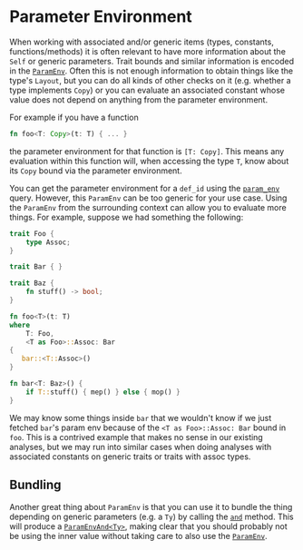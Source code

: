 # Parameter Environment

When working with associated and/or generic items (types, constants,
functions/methods) it is often relevant to have more information about the
`Self` or generic parameters. Trait bounds and similar information is encoded in
the [`ParamEnv`][pe]. Often this is not enough information to obtain things like the
type's `Layout`, but you can do all kinds of other checks on it (e.g. whether a
type implements `Copy`) or you can evaluate an associated constant whose value
does not depend on anything from the parameter environment.

[pe]: https://doc.rust-lang.org/nightly/nightly-rustc/rustc_middle/ty/struct.ParamEnv.html

For example if you have a function

```rust
fn foo<T: Copy>(t: T) { ... }
```

the parameter environment for that function is `[T: Copy]`. This means any
evaluation within this function will, when accessing the type `T`, know about
its `Copy` bound via the parameter environment.

You can get the parameter environment for a `def_id` using the
[`param_env`][query] query. However, this `ParamEnv` can be too generic for
your use case. Using the `ParamEnv` from the surrounding context can allow you
to evaluate more things. For example, suppose we had something the following:

[query]: https://doc.rust-lang.org/nightly/nightly-rustc/rustc_ty_utils/ty/fn.param_env.html

```rust
trait Foo {
    type Assoc;
}

trait Bar { }

trait Baz {
    fn stuff() -> bool;
}

fn foo<T>(t: T)
where
    T: Foo,
    <T as Foo>::Assoc: Bar
{
   bar::<T::Assoc>()
}

fn bar<T: Baz>() {
    if T::stuff() { mep() } else { mop() }
}
```

We may know some things inside `bar` that we wouldn't know if we just fetched
`bar`'s param env because of the `<T as Foo>::Assoc: Bar` bound in `foo`. This
is a contrived example that makes no sense in our existing analyses, but we may
run into similar cases when doing analyses with associated constants on generic
traits or traits with assoc types.

## Bundling

Another great thing about `ParamEnv` is that you can use it to bundle the thing
depending on generic parameters (e.g. a `Ty`) by calling the [`and`][and]
method. This will produce a [`ParamEnvAnd<Ty>`][pea], making clear that you
should probably not be using the inner value without taking care to also use
the [`ParamEnv`][pe].

[and]: https://doc.rust-lang.org/nightly/nightly-rustc/rustc_middle/ty/struct.ParamEnv.html#method.and
[pea]: https://doc.rust-lang.org/nightly/nightly-rustc/rustc_middle/ty/struct.ParamEnvAnd.html
